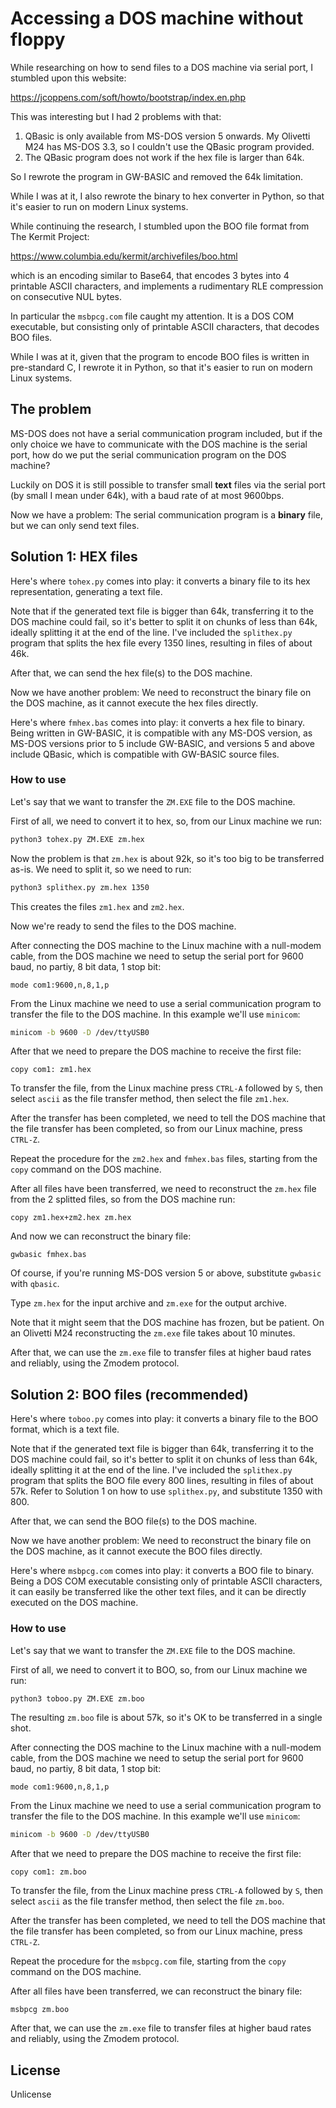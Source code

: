 # Accessing a DOS machine without floppy

While researching on how to send files to a DOS machine via serial port,
I stumbled upon this website:

https://jcoppens.com/soft/howto/bootstrap/index.en.php

This was interesting but I had 2 problems with that:

1. QBasic is only available from MS-DOS version 5 onwards.
   My Olivetti M24 has MS-DOS 3.3, so I couldn't use the QBasic program provided.
2. The QBasic program does not work if the hex file is larger than 64k.

So I rewrote the program in GW-BASIC and removed the 64k limitation.

While I was at it, I also rewrote the binary to hex converter in Python, so
that it's easier to run on modern Linux systems.

While continuing the research, I stumbled upon the BOO file format from The
Kermit Project:

https://www.columbia.edu/kermit/archivefiles/boo.html

which is an encoding similar to Base64, that encodes 3 bytes into 4 printable
ASCII characters, and implements a rudimentary RLE compression on consecutive
NUL bytes.

In particular the `msbpcg.com` file caught my attention.
It is a DOS COM executable, but consisting only of printable ASCII characters,
that decodes BOO files.

While I was at it, given that the program to encode BOO files is written in
pre-standard C, I rewrote it in Python, so that it's easier to run on modern
Linux systems.

## The problem

MS-DOS does not have a serial communication program included, but if the only
choice we have to communicate with the DOS machine is the serial port, how do
we put the serial communication program on the DOS machine?

Luckily on DOS it is still possible to transfer small **text** files via the
serial port (by small I mean under 64k), with a baud rate of at most 9600bps.

Now we have a problem:
The serial communication program is a **binary** file, but we can only send
text files.

## Solution 1: HEX files

Here's where `tohex.py` comes into play: it converts a binary file to its hex
representation, generating a text file.

Note that if the generated text file is bigger than 64k, transferring it to
the DOS machine could fail, so it's better to split it on chunks of less than
64k, ideally splitting it at the end of the line.
I've included the `splithex.py` program that splits the hex file every 1350
lines, resulting in files of about 46k.

After that, we can send the hex file(s) to the DOS machine.

Now we have another problem:
We need to reconstruct the binary file on the DOS machine, as it cannot
execute the hex files directly.

Here's where `fmhex.bas` comes into play: it converts a hex file to binary.
Being written in GW-BASIC, it is compatible with any MS-DOS version, as MS-DOS
versions prior to 5 include GW-BASIC, and versions 5 and above include QBasic,
which is compatible with GW-BASIC source files.

### How to use

Let's say that we want to transfer the `ZM.EXE` file to the DOS machine.

First of all, we need to convert it to hex, so, from our Linux machine we run:

```bash
python3 tohex.py ZM.EXE zm.hex
```

Now the problem is that `zm.hex` is about 92k, so it's too big to be
transferred as-is. We need to split it, so we need to run:

```bash
python3 splithex.py zm.hex 1350
```

This creates the files `zm1.hex` and `zm2.hex`.

Now we're ready to send the files to the DOS machine.

After connecting the DOS machine to the Linux machine with a null-modem cable,
from the DOS machine we need to setup the serial port for 9600 baud, no
partiy, 8 bit data, 1 stop bit:

```dos
mode com1:9600,n,8,1,p
```

From the Linux machine we need to use a serial communication program to
transfer the file to the DOS machine. In this example we'll use `minicom`:

```bash
minicom -b 9600 -D /dev/ttyUSB0
```

After that we need to prepare the DOS machine to receive the first file:

```dos
copy com1: zm1.hex
```

To transfer the file, from the Linux machine press `CTRL-A` followed by `S`,
then select `ascii` as the file transfer method, then select the file
`zm1.hex`.

After the transfer has been completed, we need to tell the DOS machine that
the file transfer has been completed, so from our Linux machine, press
`CTRL-Z`.

Repeat the procedure for the `zm2.hex` and `fmhex.bas` files, starting from
the `copy` command on the DOS machine.

After all files have been transferred, we need to reconstruct the `zm.hex`
file from the 2 splitted files, so from the DOS machine run:

```dos
copy zm1.hex+zm2.hex zm.hex
```

And now we can reconstruct the binary file:

```dos
gwbasic fmhex.bas
```

Of course, if you're running MS-DOS version 5 or above, substitute `gwbasic`
with `qbasic`.

Type `zm.hex` for the input archive and `zm.exe` for the output archive.

Note that it might seem that the DOS machine has frozen, but be patient.
On an Olivetti M24 reconstructing the `zm.exe` file takes about 10 minutes.

After that, we can use the `zm.exe` file to transfer files at higher baud
rates and reliably, using the Zmodem protocol.

## Solution 2: BOO files (recommended)

Here's where `toboo.py` comes into play: it converts a binary file to the BOO
format, which is a text file.

Note that if the generated text file is bigger than 64k, transferring it to
the DOS machine could fail, so it's better to split it on chunks of less than
64k, ideally splitting it at the end of the line.
I've included the `splithex.py` program that splits the BOO file every 800
lines, resulting in files of about 57k.
Refer to Solution 1 on how to use `splithex.py`, and substitute 1350 with 800.

After that, we can send the BOO file(s) to the DOS machine.

Now we have another problem:
We need to reconstruct the binary file on the DOS machine, as it cannot
execute the BOO files directly.

Here's where `msbpcg.com` comes into play: it converts a BOO file to binary.
Being a DOS COM executable consisting only of printable ASCII characters,
it can easily be transferred like the other text files, and it can be directly
executed on the DOS machine.

### How to use

Let's say that we want to transfer the `ZM.EXE` file to the DOS machine.

First of all, we need to convert it to BOO, so, from our Linux machine we run:

```bash
python3 toboo.py ZM.EXE zm.boo
```

The resulting `zm.boo` file is about 57k, so it's OK to be transferred in a
single shot.

After connecting the DOS machine to the Linux machine with a null-modem cable,
from the DOS machine we need to setup the serial port for 9600 baud, no
partiy, 8 bit data, 1 stop bit:

```dos
mode com1:9600,n,8,1,p
```

From the Linux machine we need to use a serial communication program to
transfer the file to the DOS machine. In this example we'll use `minicom`:

```bash
minicom -b 9600 -D /dev/ttyUSB0
```

After that we need to prepare the DOS machine to receive the first file:

```dos
copy com1: zm.boo
```

To transfer the file, from the Linux machine press `CTRL-A` followed by `S`,
then select `ascii` as the file transfer method, then select the file
`zm.boo`.

After the transfer has been completed, we need to tell the DOS machine that
the file transfer has been completed, so from our Linux machine, press
`CTRL-Z`.

Repeat the procedure for the `msbpcg.com` file, starting from the `copy`
command on the DOS machine.

After all files have been transferred, we can reconstruct the binary file:

```dos
msbpcg zm.boo
```

After that, we can use the `zm.exe` file to transfer files at higher baud
rates and reliably, using the Zmodem protocol.

## License

Unlicense

